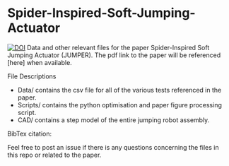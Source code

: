 # Spider-Inspired-Soft-Jumping-Actuator
[![DOI](https://zenodo.org/badge/914908372.svg)](https://doi.org/10.5281/zenodo.14717689)
Data and other relevant files for the paper Spider-Inspired Soft Jumping Actuator (JUMPER). The pdf link to the paper will be referenced [here] when available. 

File Descriptions 
- Data/ contains the csv file for all of the various tests referenced in the paper. 
- Scripts/ contains the python optimisation and paper figure processing script. 
- CAD/ contains a step model of the entire jumping robot assembly. 

BibTex citation: 


Feel free to post an issue if there is any questions concerning the files in this repo or related to the paper. 

